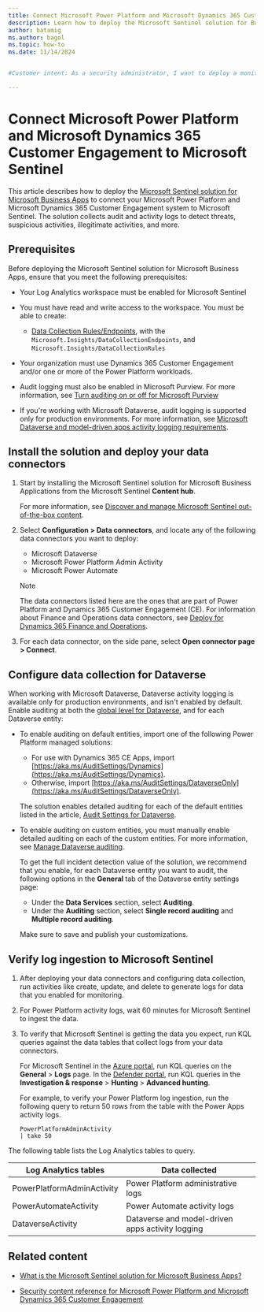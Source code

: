 ```yaml
---
title: Connect Microsoft Power Platform and Microsoft Dynamics 365 Customer Engagement to Microsoft Sentinel
description: Learn how to deploy the Microsoft Sentinel solution for Business Applications with Microsoft Power Platform and Microsoft Dynamics 365 Customer Engagement to Microsoft Sentinel
author: batamig
ms.author: bagol
ms.topic: how-to
ms.date: 11/14/2024


#Customer intent: As a security administrator, I want to deploy a monitoring solution for Microsoft Power Platform and Microsoft Dynamics 365 Customer Engagement so that I can detect and respond to threats and suspicious activities in real-time.

---
```


# Connect Microsoft Power Platform and Microsoft Dynamics 365 Customer Engagement to Microsoft Sentinel

This article describes how to deploy the [Microsoft Sentinel solution for Microsoft Business Apps](../business-applications/solution-overview.md) to connect your Microsoft Power Platform and Microsoft Dynamics 365 Customer Engagement system to Microsoft Sentinel. The solution collects audit and activity logs to detect threats, suspicious activities, illegitimate activities, and more.

## Prerequisites

Before deploying the Microsoft Sentinel solution for Microsoft Business Apps, ensure that you meet the following prerequisites:

- Your Log Analytics workspace must be enabled for Microsoft Sentinel

- You must have read and write access to the workspace. You must be able to create:

  - [Data Collection Rules/Endpoints](/azure/azure-monitor/essentials/data-collection-rule-overview), with the `Microsoft.Insights/DataCollectionEndpoints`, and `Microsoft.Insights/DataCollectionRules`
    
- Your organization must use Dynamics 365 Customer Engagement and/or one or more of the Power Platform workloads.

- Audit logging must also be enabled in Microsoft Purview. For more information, see [Turn auditing on or off for Microsoft Purview](/microsoft-365/compliance/audit-log-enable-disable)

- If you're working with Microsoft Dataverse, audit logging is supported only for production environments. For more information, see [Microsoft Dataverse and model-driven apps activity logging requirements](/power-platform/admin/enable-use-comprehensive-auditing#requirements).

## Install the solution and deploy your data connectors

1. Start by installing the Microsoft Sentinel solution for Microsoft Business Applications from the Microsoft Sentinel **Content hub**.

    For more information, see [Discover and manage Microsoft Sentinel out-of-the-box content](../sentinel-solutions-deploy.md).

1. Select **Configuration > Data connectors**, and locate any of the following data connectors you want to deploy:

   - Microsoft Dataverse
   - Microsoft Power Platform Admin Activity
   - Microsoft Power Automate

    > [!NOTE]
    > The data connectors listed here are the ones that are part of Power Platform and Dynamics 365 Customer Engagement (CE). For information about Finance and Operations data connectors, see [Deploy for Dynamics 365 Finance and Operations](../dynamics-365/deploy-dynamics-365-finance-operations-solution.md).

1. For each data connector, on the side pane, select **Open connector page > Connect**.

## Configure data collection for Dataverse

When working with Microsoft Dataverse, Dataverse activity logging is available only for production environments, and isn't enabled by default. Enable auditing at both the [global level for Dataverse](/power-platform/admin/manage-dataverse-auditing#startstop-auditing-for-an-environment-and-set-retention-policy), and for each Dataverse entity:

- To enable auditing on default entities, import one of the following Power Platform managed solutions:

    - For use with Dynamics 365 CE Apps, import [https://aka.ms/AuditSettings/Dynamics](https://aka.ms/AuditSettings/Dynamics).
    - Otherwise, import [https://aka.ms/AuditSettings/DataverseOnly](https://aka.ms/AuditSettings/DataverseOnly).


    The solution enables detailed auditing for each of the default entities listed in the article, [Audit Settings for Dataverse](https://github.com/Azure/Azure-Sentinel/blob/master/Solutions/Microsoft%20Business%20Applications/Audit%20Settings/README.md).

- To enable auditing on custom entities, you must manually enable detailed auditing on each of the custom entities. For more information, see [Manage Dataverse auditing](/power-platform/admin/manage-dataverse-auditing#turn-on-or-off-auditing-for-specific-fields-on-an-entity).

    To get the full incident detection value of the solution, we recommend that you enable, for each Dataverse entity you want to audit, the following options in the **General** tab of the Dataverse entity settings page:

    -  Under the **Data Services** section, select **Auditing**.
    -  Under the **Auditing** section, select **Single record auditing** and **Multiple record auditing**. 

    Make sure to save and publish your customizations.

## Verify log ingestion to Microsoft Sentinel

1. After deploying your data connectors and configuring data collection, run activities like create, update, and delete to generate logs for data that you enabled for monitoring.

1. For Power Platform activity logs, wait 60 minutes for Microsoft Sentinel to ingest the data.

1. To verify that Microsoft Sentinel is getting the data you expect, run KQL queries against the data tables that collect logs from your data connectors.

   For Microsoft Sentinel in the [Azure portal](https://portal.azure.com), run KQL queries on the **General** > **Logs** page. In the [Defender portal](https://security.microsoft.com/), run KQL queries in the **Investigation & response** > **Hunting** > **Advanced hunting**.

   For example, to verify your Power Platform log ingestion, run the following query to return 50 rows from the table with the Power Apps activity logs.

      ```kusto
   PowerPlatformAdminActivity
   | take 50
   ```

The following table lists the Log Analytics tables to query.

|Log Analytics tables |Data collected |
|---------|---------|
|PowerPlatformAdminActivity|Power Platform administrative logs|
|PowerAutomateActivity |Power Automate activity logs |
|DataverseActivity |Dataverse and model-driven apps activity logging|


   

## Related content

- [What is the Microsoft Sentinel solution for Microsoft Business Apps?](solution-overview.md)

- [Security content reference for Microsoft Power Platform and Microsoft Dynamics 365 Customer Engagement](power-platform-solution-security-content.md)
